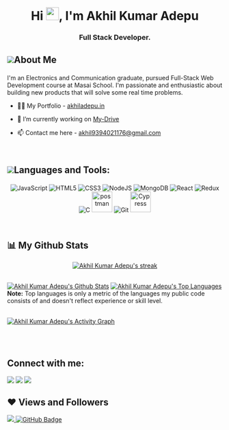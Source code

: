 <h1 align="center">Hi <img src="https://raw.githubusercontent.com/MartinHeinz/MartinHeinz/master/wave.gif" width="30px">, I'm Akhil Kumar Adepu</h1>
<h3 align="center">Full Stack Developer.</h3>


## <p style="display:flex; align-items: center"> <img src="https://img.icons8.com/color/48/000000/user-male-circle--v2.png"/> About Me </p> 
<p>
I'm an Electronics and Communication graduate, pursued Full-Stack Web Development course at Masai School. 
I'm passionate and enthusiastic about building new products that will solve some real time problems.
</p>

- 👨‍💻 My Portfolio - [akhiladepu.in](https://akhiladepu.in/)

- 🔭 I’m currently working on [My-Drive](https://github.com/masai14/masai-drive)

- 📫 Contact me here - <a href="mailto:akhil9394021176@gmail.com" alt="#">akhil9394021176@gmail.com</a>

<br/>

## <p style="display:flex; align-items: center"> <img src="https://img.icons8.com/color/48/000000/source-code.png"/> Languages and Tools:</p> 

<span><p align="center">
  <img src="https://img.icons8.com/color/48/000000/javascript--v1.png" alt="JavaScript"/>
  <img src="https://img.icons8.com/color/48/000000/html-5--v1.png" alt="HTML5"/>
  <img src="https://img.icons8.com/color/48/000000/css3.png" alt="CSS3"/>
  <img src="https://img.icons8.com/color/48/000000/nodejs.png" alt="NodeJS"/>
  <img src="https://img.icons8.com/color/48/000000/mongodb.png" alt="MongoDB"/>
  <img src="https://img.icons8.com/color/48/000000/react-native.png" alt="React"/>
  <img src="https://img.icons8.com/color/48/000000/redux.png" alt="Redux"/>
  <img src="https://img.icons8.com/color/48/000000/c-programming.png" alt="C"/>
  <img src="https://www.vectorlogo.zone/logos/getpostman/getpostman-icon.svg" alt="postman" width="48" height="48"/>
  <img src="https://img.icons8.com/color/48/000000/git.png" alt="Git"/>
  <img src="https://user-images.githubusercontent.com/81949743/160779117-477e2594-f5e0-4811-9118-866432fb9557.svg" style="width:48px; height:48px" alt="Cypress"/>
</p></span>
<br/>


## 📊 My Github Stats
<p align="center">
    <a href="https://github.com/akhiladepu/github-readme-streak-stats">
        <img title="🔥 Get streak stats for your profile at git.io/streak-stats" alt="Akhil Kumar Adepu's streak" src="https://github-readme-streak-stats.herokuapp.com/?user=akhiladepu&theme=black-ice&hide_border=true&stroke=0000&background=060A0CD0"/>
    </a>
</p>
  <br/>
    <a href="https://github.com/akhiladepu/github-readme-stats"><img alt="Akhil Kumar Adepu's Github Stats" src="https://github-readme-stats.vercel.app/api?username=akhiladepu&show_icons=true&count_private=true&theme=react&hide_border=true&bg_color=0D1117" /></a>
  <a href="https://github.com/akhiladepu/github-readme-stats"><img alt="Akhil Kumar Adepu's Top Languages" src="https://github-readme-stats.vercel.app/api/top-langs/?username=akhiladepu&langs_count=8&count_private=true&layout=compact&theme=react&hide_border=true&bg_color=0D1117" /></a>
  <br/>
  <b>Note:</b> Top languages is only a metric of the languages my public code consists of and doesn't reflect experience or skill level.
<br/>
<br/>

<a href="https://github.com/akhiladepu/github-readme-activity-graph"><img alt="Akhil Kumar Adepu's Activity Graph" src="https://activity-graph.herokuapp.com/graph?username=akhiladepu&bg_color=0D1117&color=5BCDEC&line=5BCDEC&point=FFFFFF&hide_border=true" /></a>

<br/>
<br/>

## Connect with me:
<p align="left">

<a href = "mailto:akhil9394021176@gmail.com"><img src="https://img.icons8.com/fluent/42/000000/gmail.png"/></a>
<a href = "https://www.linkedin.com/in/akhil-kumar-adepu/"><img src="https://img.icons8.com/fluent/42/000000/linkedin.png"/></a>
<a href = "https://twitter.com/akhiladepu0"><img src="https://img.icons8.com/fluent/42/000000/twitter.png"/></a>

</p>

## ❤ Views and Followers
<a href="https://github.com/Meghna-DAS/github-profile-views-counter">
    <img src="https://komarev.com/ghpvc/?username=akhiladepu">
</a>
<a href="https://github.com/akhiladepu?tab=followers"><img src="https://img.shields.io/github/followers/akhiladepu?label=Followers&style=social" alt="GitHub Badge"></a>
